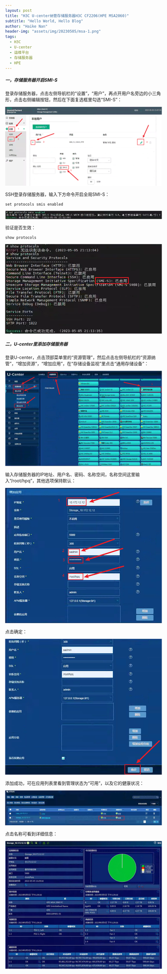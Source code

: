 ```yaml
---
layout: post
title: "H3C U-center纳管存储服务器H3C CF2206(HPE MSA2060)"
subtitle: "Hello World, Hello Blog"
author: "Haike Nan"
header-img: "assets/img/20230505/msa-1.png"
tags: 
  - H3C
  - U-center
  - 运维平台
  - 存储服务器
  - HPE
---
```



##### 一，存储服务器开启SMI-S

登录存储服务器，点击左侧导航栏的“设置”，“用户”，再点开用户名旁边的小三角形，点击右侧编辑按钮，然后在下面复选框里勾选“SMI-S”：

![](/assets/img/20230505/msa-1.png)

SSH登录存储服务器，输入下方命令开启全局SMI-S：

```
set protocols smis enabled
```
![](/assets/img/20230505/msa-2.png)

验证是否生效：

```
show protocols
```
![](/assets/img/20230505/msa-3.png)

##### 二，U-center里添加存储服务器

登录U-center，点击顶部菜单里的“资源管理”，然后点击左侧导航栏的“资源纳管”，“增加资源”，“增加应用”，在“存储设备监视”里点击“通用存储设备”：

![](/assets/img/20230505/msa-4.png)

输入存储服务器的IP地址、用户名、密码、名称空间，名称空间这里输入“/root/hpq”，其他选项保持默认：

![](/assets/img/20230505/msa-5.png)

点击确定：

![](/assets/img/20230505/msa-6.png)

添加成功，可在应用列表里看到管理状态为“可用”，以及它的健康状况：

![](/assets/img/20230505/msa-7.png)

点击名称可看到详细信息：

![](/assets/img/20230505/msa-8.png)
